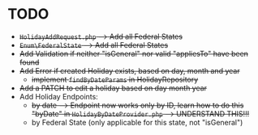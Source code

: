 # TODO
- ~~`HolidayAddRequest.php` --> Add all Federal States~~
- ~~`Enum\FederalState` --> Add all Federal States~~
- ~~Add Validation if neither "isGeneral" nor valid "appliesTo" have been found~~
- ~~Add Error if created Holiday exists, based on day, month and year~~
  - ~~implement `findByDateParams` in HolidayRepository~~
- ~~Add a PATCH to edit a holiday based on day month year~~
- Add Holiday Endpoints:
  - ~~by date --> Endpoint now works only by ID, learn how to do this "byDate" in `HolidayByDateProvider.php` --> UNDERSTAND THIS!!!~~
  - by Federal State (only applicable for this state, not "isGeneral")
